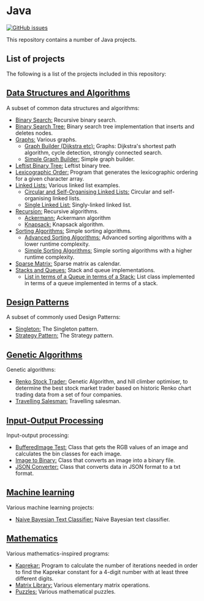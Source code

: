 # Java
[![GitHub issues](https://img.shields.io/github/issues/Carla-de-Beer/Java.svg?style=flat-square)](https://github.com/Carla-de-Beer/Java/issues)

This repository contains a number of Java projects.

## List of projects

The following is a list of the projects included in this repository:

## [Data Structures and Algorithms](https://github.com/Carla-de-Beer/Java/tree/master/Data%20Structures%20and%20Algorithms)
 A subset of common data structures and algorithms:
  * [Binary Search:](https://github.com/Carla-de-Beer/Java/tree/master/Data%20Structures%20and%20Algorithms/Binary%20Search) Recursive binary search.
  * [Binary Search Tree:](https://github.com/Carla-de-Beer/Java/tree/master/Data%20Structures%20and%20Algorithms/Binary%20Search%20Tree) Binary search tree implementation that inserts and deletes nodes.
  * [Graphs:](https://github.com/Carla-de-Beer/Java/tree/master/Data%20Structures%20and%20Algorithms/Graphs) Various graphs.
  	* [Graph Builder (Dijkstra etc):](https://github.com/Carla-de-Beer/Java/tree/master/Data%20Structures%20and%20Algorithms/Graphs/Graph%20Builder%20-%20Dijkstra%2C%20cycle%20detection%2C%20strongly%20connected%20search) Graphs: Dijkstra's shortest path algorithm, cycle detection, strongly connected search.
  	* [Simple Graph Builder:](https://github.com/Carla-de-Beer/Java/tree/master/Data%20Structures%20and%20Algorithms/Graphs/Simple%20Graph%20Builder) Simple graph builder.
  * [Leftist Binary Tree:](https://github.com/Carla-de-Beer/Java/tree/master/Data%20Structures%20and%20Algorithms/Leftist%20Binary%20Tree) Leftist binary tree.
  * [Lexicographic Order:](https://github.com/Carla-de-Beer/Java/tree/master/Data%20Structures%20and%20Algorithms/Lexicographic%20Order) Program that generates the lexicographic ordering for a given character array.
  * [Linked Lists:](https://github.com/Carla-de-Beer/Java/tree/master/Data%20Structures%20and%20Algorithms/Linked%20Lists) Various linked list examples.
    * [Circular and Self-Organising Linked Lists:](https://github.com/Carla-de-Beer/Java/tree/master/Data%20Structures%20and%20Algorithms/Linked%20Lists/Circular%20and%20Self-Organising%20Linked%20Lists) Circular and self-organising linked lists.
    * [Single Linked List:](https://github.com/Carla-de-Beer/Java/tree/master/Data%20Structures%20and%20Algorithms/Linked%20Lists/Single%20Linked%20List) Singly-linked linked list.
  * [Recursion:](https://github.com/Carla-de-Beer/Java/tree/master/Data%20Structures%20and%20Algorithms/Recursion) Recursive algorithms.
  	* [Ackermann:](https://github.com/Carla-de-Beer/Java/tree/master/Data%20Structures%20and%20Algorithms/Recursion/Ackermann) Ackermann algorithm
  	* [Knapsack:](https://github.com/Carla-de-Beer/Java/tree/master/Data%20Structures%20and%20Algorithms/Recursion/Knapsack) Knapsack algorithm.
  * [Sorting Algorithms:](https://github.com/Carla-de-Beer/Java/tree/master/Data%20Structures%20and%20Algorithms/Sorting%20Algorithms) Simple sorting algorithms.
  	* [Advanced Sorting Algorithms:](https://github.com/Carla-de-Beer/Java/tree/master/Data%20Structures%20and%20Algorithms/Sorting%20Algorithms/Advanced%20Sorting%20Algorithms) Advanced sorting algorithms with a lower runtime complexity.
  	* [Simple Sorting Algorithms:](https://github.com/Carla-de-Beer/Java/tree/master/Data%20Structures%20and%20Algorithms/Sorting%20Algorithms/Simple%20Sorting%20Algorithms) Simple sorting algorithms with a higher runtime complexity.
  * [Sparse Matrix:](https://github.com/Carla-de-Beer/Java/tree/master/Data%20Structures%20and%20Algorithms/Sparse%20Matrix) Sparse matrix as calendar.
  * [Stacks and Queues:](https://github.com/Carla-de-Beer/Java/tree/master/Data%20Structures%20and%20Algorithms/Stacks%20and%20Queues/List%20in%20terms%20of%20a%20Queue%20in%20terms%20of%20a%20Stack) Stack and queue implementations.
  	* [List in terms of a Queue in terms of a Stack:](https://github.com/Carla-de-Beer/Java/tree/master/Data%20Structures%20and%20Algorithms/Stacks%20and%20Queues/List%20in%20terms%20of%20a%20Queue%20in%20terms%20of%20a%20Stack) List class implemented in terms of a queue implemented in terms of a stack.

## [Design Patterns](https://github.com/Carla-de-Beer/Java/tree/master/Design%20Patterns/)
A subset of commonly used Design Patterns:
  * [Singleton:](https://github.com/Carla-de-Beer/Java/tree/master/Design%20Patterns/Singleton) The Singleton pattern.
  * [Strategy Pattern:](https://github.com/Carla-de-Beer/Java/tree/master/Design%20Patterns/Strategy%20Pattern) The Strategy pattern.

## [Genetic Algorithms](https://github.com/Carla-de-Beer/Java/tree/master/Genetic%20Algorithms)
Genetic algorithms:
  * [Renko Stock Trader:](https://github.com/Carla-de-Beer/Java/tree/master/Genetic%20Algorithms/Renko%20Stock%20Trader) Genetic Algorithm, and hill climber optimiser, to determine the best stock market trader based on historic Renko chart trading data from a set of four companies.
  * [Travelling Salesman:](https://github.com/Carla-de-Beer/Java/tree/master/Genetic%20Algorithms/Travelling%20Salesman) Travelling salesman.

## [Input-Output Processing](https://github.com/Carla-de-Beer/Java/tree/master/Input-Output%20Processing)
Input-output processing:
  * [BufferedImage Test:](https://github.com/Carla-de-Beer/Java/tree/master/Input-Output%20Processing/BufferedImage%20Test) Class that gets the RGB values of an image and calculates the bin classes for each image.
  * [Image to Binary:](https://github.com/Carla-de-Beer/Java/tree/master/Input-Output%20Processing/Image%20to%20Binary) Class that converts an image into a binary file.
  * [JSON Converter:](https://github.com/Carla-de-Beer/Java/tree/master/Input-Output%20Processing/JSON%20Converter) Class that converts data in JSON format to a txt format.

## [Machine learning](https://github.com/Carla-de-Beer/Java/tree/master/Machine%20Learning/Naive%20Bayesian%20Text%20Classifier)
  Various machine learning projects:
  * [Naive Bayesian Text Classifier:](https://github.com/Carla-de-Beer/Java/tree/master/Machine%20Learning/Naive%20Bayesian%20Text%20Classifier) Naive Bayesian text classifier.

## [Mathematics](https://github.com/Carla-de-Beer/Java/tree/master/Mathematics)
Various mathematics-inspired programs:
  * [Kaprekar:](https://github.com/Carla-de-Beer/Java/blob/master/Mathematics/Kaprekar.java) Program to calculate the number of iterations needed in order to find the Kaprekar constant for a 4-digit number with at least three different digits.
  * [Matrix Library:](https://github.com/Carla-de-Beer/Java/blob/master/Mathematics/Matrix%20Library.java) Various elementary matrix operations.
  * [Puzzles:](https://github.com/Carla-de-Beer/Java/blob/master/Mathematics/Puzzles.java) Various mathematical puzzles.
